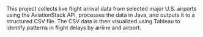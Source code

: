 This project collects live flight arrival data from selected major U.S. airports using the AviationStack API,
processes the data in Java, and outputs it to a structured CSV file. 
The CSV data is then visualized using Tableau to identify patterns in flight delays by airline and airport.

